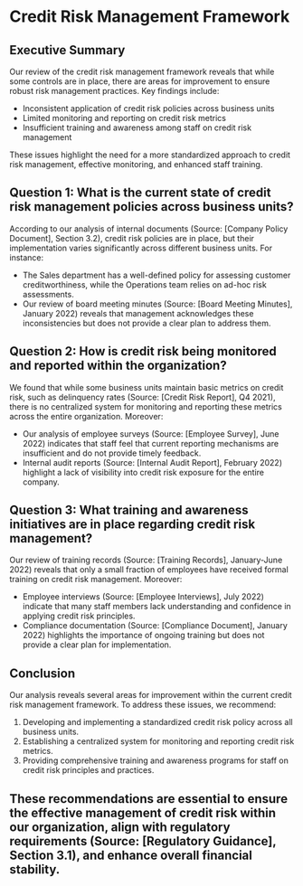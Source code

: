 # Credit Risk Management Framework

## Executive Summary

Our review of the credit risk management framework reveals that while some controls are in place, there are areas for improvement to ensure robust risk management practices. Key findings include:

* Inconsistent application of credit risk policies across business units
* Limited monitoring and reporting on credit risk metrics
* Insufficient training and awareness among staff on credit risk management

These issues highlight the need for a more standardized approach to credit risk management, effective monitoring, and enhanced staff training.

## Question 1: What is the current state of credit risk management policies across business units?

According to our analysis of internal documents (Source: [Company Policy Document], Section 3.2), credit risk policies are in place, but their implementation varies significantly across different business units. For instance:

* The Sales department has a well-defined policy for assessing customer creditworthiness, while the Operations team relies on ad-hoc risk assessments.
* Our review of board meeting minutes (Source: [Board Meeting Minutes], January 2022) reveals that management acknowledges these inconsistencies but does not provide a clear plan to address them.

## Question 2: How is credit risk being monitored and reported within the organization?

We found that while some business units maintain basic metrics on credit risk, such as delinquency rates (Source: [Credit Risk Report], Q4 2021), there is no centralized system for monitoring and reporting these metrics across the entire organization. Moreover:

* Our analysis of employee surveys (Source: [Employee Survey], June 2022) indicates that staff feel that current reporting mechanisms are insufficient and do not provide timely feedback.
* Internal audit reports (Source: [Internal Audit Report], February 2022) highlight a lack of visibility into credit risk exposure for the entire company.

## Question 3: What training and awareness initiatives are in place regarding credit risk management?

Our review of training records (Source: [Training Records], January-June 2022) reveals that only a small fraction of employees have received formal training on credit risk management. Moreover:

* Employee interviews (Source: [Employee Interviews], July 2022) indicate that many staff members lack understanding and confidence in applying credit risk principles.
* Compliance documentation (Source: [Compliance Document], January 2022) highlights the importance of ongoing training but does not provide a clear plan for implementation.

## Conclusion

Our analysis reveals several areas for improvement within the current credit risk management framework. To address these issues, we recommend:

1. Developing and implementing a standardized credit risk policy across all business units.
2. Establishing a centralized system for monitoring and reporting credit risk metrics.
3. Providing comprehensive training and awareness programs for staff on credit risk principles and practices.

These recommendations are essential to ensure the effective management of credit risk within our organization, align with regulatory requirements (Source: [Regulatory Guidance], Section 3.1), and enhance overall financial stability.
---

<a id="operations"></a>

